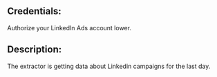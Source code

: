 ## Credentials:
Authorize your LinkedIn Ads account lower.

## Description:
The extractor is getting data about Linkedin campaigns for the last day.
